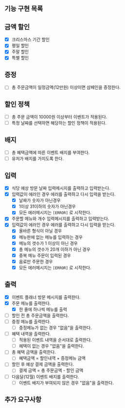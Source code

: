 ## 기능 구현 목록

## 금액 할인
- [X] 크리스마스 기간 할인
- [X] 평일 할인
- [X] 주말 할인
- [X] 특별 할인

## 증정 
- [ ] 총 주문금액이 일정금액(12만원) 이상이면 샴페인을 증정한다.

## 할인 정책
- [ ] 총 주문 금액이 10000원 이상부터 이벤트가 적용된다.
- [ ] 특정 날짜를 선택하면 해당하는 할인 정책이 적용된다.

## 배지
- [ ] 총 혜택금액에 따른 이벤트 배지를 부여한다.
- [ ] 유저가 배지를 가지도록 한다.

## 입력
- [X] 식당 예상 방문 날짜 입력메시지를 출력하고 입력받는다.
- [X] 입력값이 에러인 경우 에러를 출력하고 다시 입력을 받는다.
  - [X] 날짜가 숫자가 아닌경우
  - [X] 1이상 31이하의 숫자가 아닌경우
  - [X] 모든 에러메시지는 <code>[ERROR]</code> 로 시작한다.
- [X] 주문할 메뉴와 개수 입력메시지를 출력하고 입력받는다.
- [X] 입력값이 에러인 경우 에러를 출력하고 다시 입력을 받는다.
  - [X] 올바른 형식이 아닐 경우
  - [X] 메뉴판에 없는 메뉴를 입력하는 경우
  - [X] 메뉴의 갯수가 1 이상이 아닌 경우
  - [X] 총 메뉴의 갯수가 20개 이하가 아닌 경우
  - [X] 중복 메뉴 주문이 입력된 경우
  - [X] 음료만 주문한 경우
  - [X] 모든 에러메시지는 <code>[ERROR]</code> 로 시작한다.

## 출력
- [X] 이벤트 플래너 방문 메시지를 출력한다.
- [X] 주문 메뉴를 출력한다.
  - [X] 한 줄에 하나씩 메뉴를 출력
- [ ] 할인 전 총 주문금액을 출력한다.
- [ ] 증정 메뉴를 출력한다.
  - [ ] 증정메뉴가 없는 경우 "없음"을 출력한다.
- [ ] 혜택 내역을 출력한다.
  - [ ] 적용된 이벤트 내역을 순서대로 출력한다.
  - [ ] 헤택이 없는 경우 "없음"을 출력한다.
- [ ] 총 혜택 금액을 출력한다.
  - [ ] 혜택금액 = 할인내역 + 증정메뉴 금액 
- [ ] 할인 후 예상 결제 금액을 출력한다.
  - [ ] 결제 금액 = 총 주문금액 - 할인 금액 
- [ ] 다음달(12월) 이벤트 배지를 출력한다. 
  - [ ] 이벤트 배지가 부여되지 않은 경우 "없음"을 출력한다.

## 추가 요구사항

